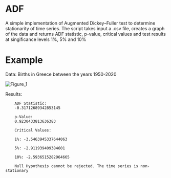 # ADF
A simple implementation of Augmented Dickey–Fuller test to determine stationarity of time series. The script takes input a .csv file, creates a graph of the data and returns ADF statistic, p-value, critical values and test results at singificance levels 1%, 5% and 10%

# Example

Data: Births in Greece between the years 1950-2020

![Figure_1](https://user-images.githubusercontent.com/58198596/133328065-8751f4db-83c2-41e5-a03a-6cd16eb84094.png)

Results:

        ADF Statistic:
        -0.31712689342853145

        p-Value:
        0.9230433813636383

        Critical Values:  

        1%: -3.5463945337644063

        5%: -2.911939409384601

        10%: -2.5936515282964665

        Null Hypothesis cannot be rejected. The time series is non-stationary
